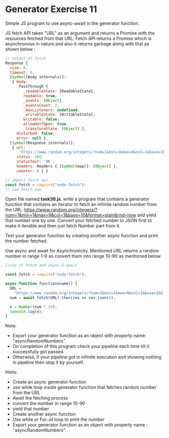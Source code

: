 # Generator Exercise 11

Simple JS program to use async-await in the generator function.



JS fetch API takes "URL" as an argument and returns a Promise with the resources
 fetched from that URL. Fetch API returns a Promise which is asynchronous in nature
  and also it returns garbage along with that as shown below :

```js
// output of fetch
Response {
  size: 0,
  timeout: 0,
  [Symbol(Body internals)]:
   { body:
      PassThrough {
        _readableState: [ReadableState],
        readable: true,
        _events: [Object],
        _eventsCount: 2,
        _maxListeners: undefined,
        _writableState: [WritableState],
        writable: false,
        allowHalfOpen: true,
        _transformState: [Object] },
     disturbed: false,
     error: null },
  [Symbol(Response internals)]:
   { url:
      'https://www.random.org/integers/?num=1&min=1&max=9&col=1&base=10&format=plain&rnd=new',
     status: 200,
     statusText: 'OK',
     headers: Headers { [Symbol(map)]: [Object] },
     counter: 0 } }
```

```js
// import fetch api
const fetch = require("node-fetch");
// use fetch now
```

Open file named **task39.js**. write a program that contains a generator function that contains an iterator to fetch an infinite random number
from the URL: https://www.random.org/integers/?num=1&min=1&max=9&col=1&base=10&format=plain&rnd=new and yield that number one by one.
Convert your fetched number to JSON first to make it iterable and then just fetch Number part from it.

Test your generator function by creating another async function and print the number fetched.

Use async and await for Asynchronicity. Mentioned URL returns a random number in range 1-9 so convert them into range 10-90 as mentioned below

```js
//use of fetch and async & await

const fetch = require("node-fetch");

async function functionnname() {
  URL =
    "https://www.random.org/integers/?num=1&min=1&max=9&col=1&base=10&format=plain&rnd=new";
  num = await fetch(URL).then(res => res.json());

  n = Number(num * 10);
  console.log(n);
}
```

Note:

- Export your generator function as an object with property name: "asyncRandomNumbers".
- On completion of this program check your pipeline each time till it successfully got passed.
- Otherwise, if your pipeline got in infinite execution and showing nothing in pipeline then stop it by yourself.

Hints:

- Create an async generator function
- use while loop inside generator function that fetches random number from the URL
- Await the fetching process
- convert the number in range 10-90
- yield that number
- Create another async function
- Use while or For..of loop to print the number
- Export your generator function as an object with property name : "asyncRandomNumbers".
